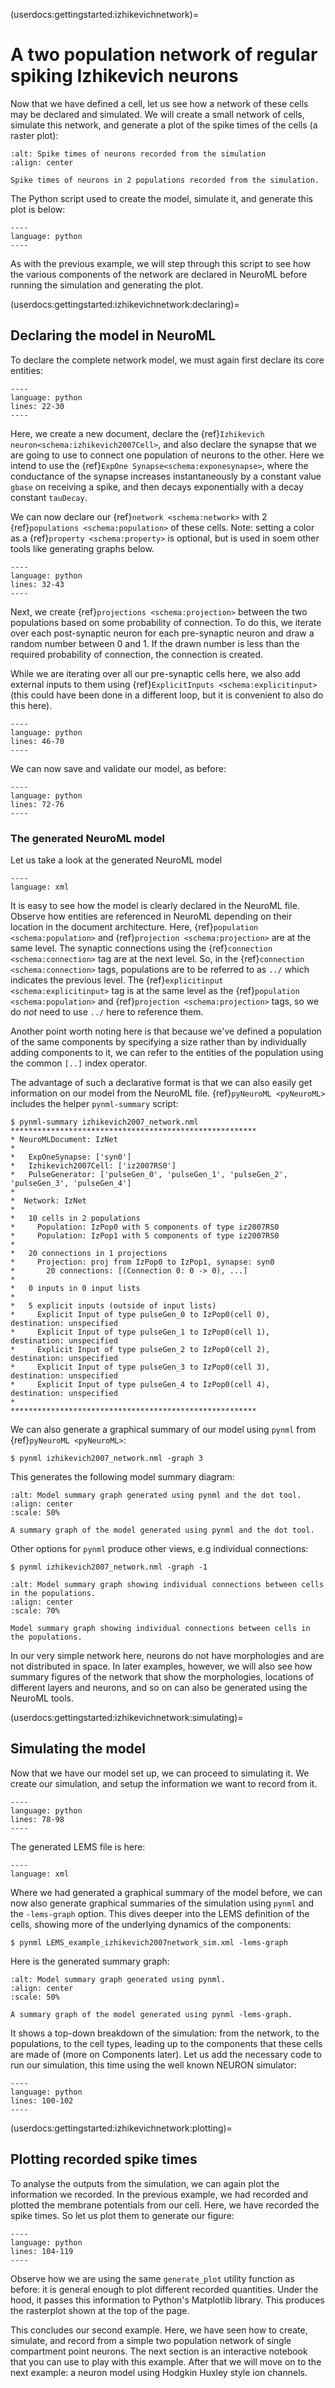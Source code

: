 (userdocs:gettingstarted:izhikevichnetwork)=
# A two population network of regular spiking Izhikevich neurons

Now that we have defined a cell, let us see how a network of these cells may be declared and simulated.
We will create a small network of cells, simulate this network, and generate a plot of the spike times of the cells (a raster plot):


```{figure} ../Userdocs/NML2_examples/example_izhikevich2007network_sim-spikes.png
:alt: Spike times of neurons recorded from the simulation
:align: center

Spike times of neurons in 2 populations recorded from the simulation.
```

The Python script used to create the model, simulate it, and generate this plot is below:
```{literalinclude} ./NML2_examples/izhikevich-network.py
----
language: python
----
```
As with the previous example, we will step through this script to see how the various components of the network are declared in NeuroML before running the simulation and generating the plot.


(userdocs:gettingstarted:izhikevichnetwork:declaring)=
## Declaring the model in NeuroML

To declare the complete network model, we must again first declare its core entities:
```{literalinclude} ./NML2_examples/izhikevich-network.py
----
language: python
lines: 22-30
----
```
Here, we create a new document, declare the {ref}`Izhikevich neuron<schema:izhikevich2007Cell>`, and also declare the synapse that we are going to use to connect one population of neurons to the other.
Here we intend to use the {ref}`ExpOne Synapse<schema:exponesynapse>`, where the conductance of the synapse increases instantaneously by a constant value `gbase` on receiving a spike, and then decays exponentially with a decay constant `tauDecay`.

We can now declare our {ref}`network <schema:network>` with 2 {ref}`populations <schema:population>` of these cells. Note: setting a color as a  {ref}`property <schema:property>` is optional, but is used in soem other tools like generating graphs below.
```{literalinclude} ./NML2_examples/izhikevich-network.py
----
language: python
lines: 32-43
----
```

Next, we create {ref}`projections <schema:projection>` between the two populations based on some probability of connection.
To do this, we iterate over each post-synaptic neuron for each pre-synaptic neuron and draw a random number between 0 and 1.
If the drawn number is less than the required probability of connection, the connection is created.

While we are iterating over all our pre-synaptic cells here, we also add external inputs to them using {ref}`ExplicitInputs <schema:explicitinput>`
(this could have been done in a different loop, but it is convenient to also do this here).
```{literalinclude} ./NML2_examples/izhikevich-network.py
----
language: python
lines: 46-70
----
```
We can now save and validate our model, as before:


```{literalinclude} ./NML2_examples/izhikevich-network.py
----
language: python
lines: 72-76
----
```
### The generated NeuroML model

Let us take a look at the generated NeuroML model

```{literalinclude} ./NML2_examples/izhikevich2007_network.nml
----
language: xml
```

It is easy to see how the model is clearly declared in the NeuroML file.
Observe how entities are referenced in NeuroML depending on their location in the document architecture.
Here, {ref}`population <schema:population>` and {ref}`projection <schema:projection>` are at the same level.
The synaptic connections using the {ref}`connection <schema:connection>` tag are at the next level.
So, in the {ref}`connection <schema:connection>` tags, populations are to be referred to as `../` which indicates the previous level.
The {ref}`explicitinput <schema:explicitinput>` tag is at the same level as the {ref}`population <schema:population>` and {ref}`projection <schema:projection>` tags, so we do *not* need to use `../` here to reference them.

Another point worth noting here is that because we've defined a population of the same components by specifying a size rather than by individually adding components to it, we can refer to the entities of the population using the common `[..]` index operator.
<!-- TODO: why are the pulseGens not referred to as ../PulseGens? They're at the previous level too. Are they the top level and thus considered to be global? -->

The advantage of such a declarative format is that we can also easily get information on our model from the NeuroML file.
{ref}`pyNeuroML <pyNeuroML>` includes the helper `pynml-summary` script:

```{code-block} console
$ pynml-summary izhikevich2007_network.nml
*******************************************************
* NeuroMLDocument: IzNet
*
*   ExpOneSynapse: ['syn0']
*   Izhikevich2007Cell: ['iz2007RS0']
*   PulseGenerator: ['pulseGen_0', 'pulseGen_1', 'pulseGen_2', 'pulseGen_3', 'pulseGen_4']
*
*  Network: IzNet
*
*   10 cells in 2 populations
*     Population: IzPop0 with 5 components of type iz2007RS0
*     Population: IzPop1 with 5 components of type iz2007RS0
*
*   20 connections in 1 projections
*     Projection: proj from IzPop0 to IzPop1, synapse: syn0
*       20 connections: [(Connection 0: 0 -> 0), ...]
*
*   0 inputs in 0 input lists
*
*   5 explicit inputs (outside of input lists)
*     Explicit Input of type pulseGen_0 to IzPop0(cell 0), destination: unspecified
*     Explicit Input of type pulseGen_1 to IzPop0(cell 1), destination: unspecified
*     Explicit Input of type pulseGen_2 to IzPop0(cell 2), destination: unspecified
*     Explicit Input of type pulseGen_3 to IzPop0(cell 3), destination: unspecified
*     Explicit Input of type pulseGen_4 to IzPop0(cell 4), destination: unspecified
*
*******************************************************

```
<!-- TODO: Ask Padraig what's the difference between direct Synapses and projections, and when should they be used? -->

We can also generate a graphical summary of our model using `pynml` from {ref}`pyNeuroML <pyNeuroML>`:
```{code-block} console
$ pynml izhikevich2007_network.nml -graph 3
```

This generates the following model summary diagram:
```{figure} ../Userdocs/NML2_examples/IzNet.gv.png
:alt: Model summary graph generated using pynml and the dot tool.
:align: center
:scale: 50%

A summary graph of the model generated using pynml and the dot tool.
```


Other options for `pynml` produce other views, e.g individual connections:
```{code-block} console
$ pynml izhikevich2007_network.nml -graph -1
```

```{figure} ../Userdocs/NML2_examples/IzNet-1.gv.png
:alt: Model summary graph showing individual connections between cells in the populations.
:align: center
:scale: 70%

Model summary graph showing individual connections between cells in the populations.
```

In our very simple network here, neurons do not have morphologies and are not distributed in space.
In later examples, however, we will also see how summary figures of the network that show the morphologies, locations of different layers and neurons, and so on can also be generated using the NeuroML tools.

(userdocs:gettingstarted:izhikevichnetwork:simulating)=
## Simulating the model

Now that we have our model set up, we can proceed to simulating it.
We create our simulation, and setup the information we want to record from it.
```{literalinclude} ./NML2_examples/izhikevich-network.py
----
language: python
lines: 78-98
----
```
The generated LEMS file is here:

```{literalinclude} ./NML2_examples/LEMS_example_izhikevich2007network_sim.xml
----
language: xml
```

<!-- BUG in pynml needs fixing: https://github.com/NeuralEnsemble/libNeuroML/issues/91 -->
Where we had generated a graphical summary of the model before, we can now also generate graphical summaries of the simulation using `pynml` and the `-lems-graph` option. This dives deeper into the LEMS definition of the cells, showing more of the underlying dynamics of the components:
```{code-block} console
$ pynml LEMS_example_izhikevich2007network_sim.xml -lems-graph
```

Here is the generated summary graph:
```{figure} ../Userdocs/NML2_examples/LEMS_example_izhikevich2007network_sim.png
:alt: Model summary graph generated using pynml.
:align: center
:scale: 50%

A summary graph of the model generated using pynml -lems-graph.
```
It shows a top-down breakdown of the simulation: from the network, to the populations, to the cell types, leading up to the components that these cells are made of (more on Components later).
Let us add the necessary code to run our simulation, this time using the well known NEURON simulator:
```{literalinclude} ./NML2_examples/izhikevich-network.py
----
language: python
lines: 100-102
----
```
(userdocs:gettingstarted:izhikevichnetwork:plotting)=
## Plotting recorded spike times
To analyse the outputs from the simulation, we can again plot the information we recorded.
In the previous example, we had recorded and plotted the membrane potentials from our cell.
Here, we have recorded the spike times.
So let us plot them to generate our figure:
```{literalinclude} ./NML2_examples/izhikevich-network.py
----
language: python
lines: 104-119
----
```
Observe how we are using the same `generate_plot` utility function as before: it is general enough to plot different recorded quantities.
Under the hood, it passes this information to Python's Matplotlib library. This produces the rasterplot shown at the top of the page.


This concludes our second example.
Here, we have seen how to create, simulate, and record from a simple two population network of single compartment point neurons.
The next section is an interactive notebook that you can use to play with this example.
After that we will move on to the next example: a neuron model using Hodgkin Huxley style ion channels.
